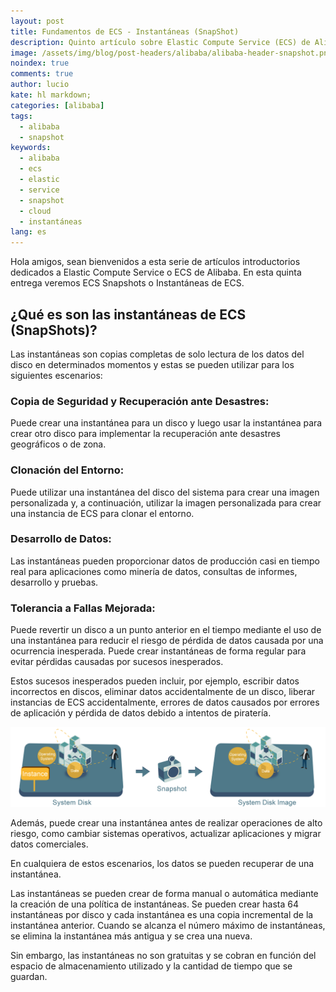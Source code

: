 ```yaml
---
layout: post
title: Fundamentos de ECS - Instantáneas (SnapShot)
description: Quinto artículo sobre Elastic Compute Service (ECS) de Alibaba - Instantáneas (SnapShot).
image: /assets/img/blog/post-headers/alibaba/alibaba-header-snapshot.png
noindex: true
comments: true
author: lucio
kate: hl markdown;
categories: [alibaba]
tags:
  - alibaba
  - snapshot
keywords:
  - alibaba
  - ecs
  - elastic
  - service
  - snapshot
  - cloud
  - instantáneas
lang: es
---
```


Hola amigos, sean bienvenidos a esta serie de artículos introductorios dedicados a Elastic Compute Service o ECS de Alibaba. En esta quinta entrega veremos ECS Snapshots o Instantáneas de ECS.
## ¿Qué es son las instantáneas de ECS (SnapShots)?

Las instantáneas son copias completas de solo lectura de los datos del disco en determinados momentos y estas se pueden utilizar para los siguientes escenarios:
### Copia de Seguridad y Recuperación ante Desastres: 
  Puede crear una instantánea para un disco y luego usar la instantánea para crear otro disco para implementar la recuperación ante desastres geográficos o de zona.
### Clonación del Entorno: 
  Puede utilizar una instantánea del disco del sistema para crear una imagen personalizada y, a continuación, utilizar la imagen personalizada para crear una instancia de ECS para clonar el entorno.
### Desarrollo de Datos: 
  Las instantáneas pueden proporcionar datos de producción casi en tiempo real para aplicaciones como minería de datos, consultas de informes, desarrollo y pruebas.
### Tolerancia a Fallas Mejorada: 
  Puede revertir un disco a un punto anterior en el tiempo mediante el uso de una instantánea para reducir el riesgo de pérdida de datos causada por una ocurrencia inesperada. Puede crear instantáneas de forma regular para evitar pérdidas causadas por sucesos inesperados. 
  
  Estos sucesos inesperados pueden incluir, por ejemplo, escribir datos incorrectos en discos, eliminar datos accidentalmente de un disco, liberar instancias de ECS accidentalmente, errores de datos causados ​​por errores de aplicación y pérdida de datos debido a intentos de piratería.

![image](/assets/img/blog/tutorials/alibaba/articulos-ecs/SnapShot.png)

Además, puede crear una instantánea antes de realizar operaciones de alto riesgo, como cambiar sistemas operativos, actualizar aplicaciones y migrar datos comerciales.

En cualquiera de estos escenarios, los datos se pueden recuperar de una instantánea.

Las instantáneas se pueden crear de forma manual o automática mediante la creación de una política de instantáneas. Se pueden crear hasta 64 instantáneas por disco y cada instantánea es una copia incremental de la instantánea anterior. Cuando se alcanza el número máximo de instantáneas, se elimina la instantánea más antigua y se crea una nueva.

Sin embargo, las instantáneas no son gratuitas y se cobran en función del espacio de almacenamiento utilizado y la cantidad de tiempo que se guardan.

